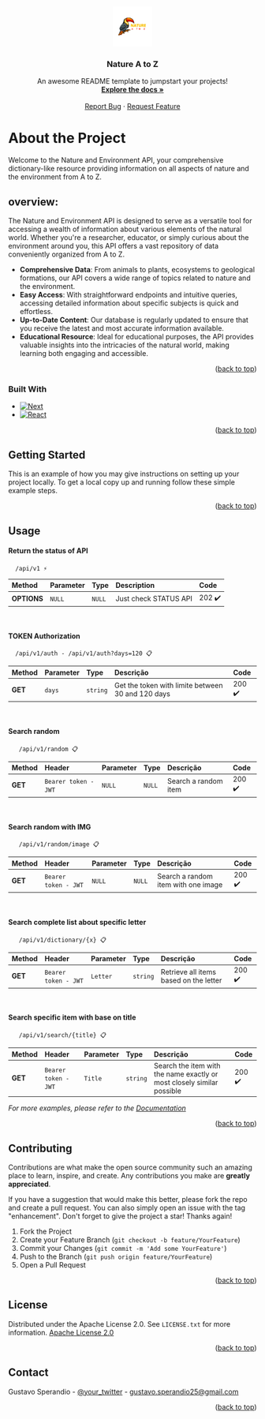 <a name="readme-top"></a>

<!-- PROJECT LOGO -->
<br />
<div align="center">
  <a href="https://github.com/gusperandio/natureatoz">
    <img src="public/logo.png" alt="Logo" width="80" height="80">
  </a>

  <h3 align="center">Nature A to Z</h3>

  <p align="center">
    An awesome README template to jumpstart your projects!
    <br />
    <a href="https://natureatoz.com.br/docs"><strong>Explore the docs »</strong></a>
    <br />
    <br />
    <a href="https://github.com/gusperandio/natureatoz/issues">Report Bug</a>
    ·
    <a href="https://github.com/gusperandio/natureatoz/issues">Request Feature</a>
  </p>
</div>

<!-- ABOUT THE PROJECT -->

# About the Project

Welcome to the Nature and Environment API, your comprehensive dictionary-like resource providing information on all aspects of nature and the environment from A to Z.

## overview:

The Nature and Environment API is designed to serve as a versatile tool for accessing a wealth of information about various elements of the natural world. Whether you're a researcher, educator, or simply curious about the environment around you, this API offers a vast repository of data conveniently organized from A to Z.

* **Comprehensive Data**: From animals to plants, ecosystems to geological formations, our API covers a wide range of topics related to nature and the environment.
* **Easy Access**: With straightforward endpoints and intuitive queries, accessing detailed information about specific subjects is quick and effortless.
* **Up-to-Date Content**: Our database is regularly updated to ensure that you receive the latest and most accurate information available.
* **Educational Resource**: Ideal for educational purposes, the API provides valuable insights into the intricacies of the natural world, making learning both engaging and accessible.

<p align="right">(<a href="#readme-top">back to top</a>)</p>

### Built With

- [![Next][Next.js]][Next-url]
- [![React][React.js]][React-url]

<p align="right">(<a href="#readme-top">back to top</a>)</p>

## Getting Started

This is an example of how you may give instructions on setting up your project locally.
To get a local copy up and running follow these simple example steps.

<p align="right">(<a href="#readme-top">back to top</a>)</p>

## Usage

#### Return the status of API 

```http
  /api/v1 ⚡
```

| Method| Parameter   | Type       | Description                    |Code|
| :--- | :---------- | :--------- | :--------------------------- |:---|
| **OPTIONS** | `NULL` | `NULL` |  Just check STATUS API  | 202 ✔️ |

<br />

#### TOKEN Authorization

```http
  /api/v1/auth - /api/v1/auth?days=120 📋
```

| Method | Parameter   | Type       | Descrição                    |Code|
| :-- | :---------- | :--------- | :--------------------------- |:---|
| **GET** | `days` | `string` |  Get the token with limite between 30 and 120 days  | 200 ✔️ |

<br />

#### Search random

```http
   /api/v1/random 📋
```

| Method | Header | Parameter   | Type       | Descrição                    |Code|
| :-- |:-- |:---------- | :--------- | :--------------------------- |:---|
| **GET** | `Bearer token - JWT` | `NULL` | `NULL`| Search a random item  | 200 ✔️ |

<br />

#### Search random with IMG

```http
   /api/v1/random/image 📋
```

| Method | Header | Parameter   | Type       | Descrição                    |Code|
| :-- |:-- |:---------- | :--------- | :--------------------------- |:---|
| **GET** | `Bearer token - JWT` | `NULL` | `NULL`| Search a random item with one image | 200 ✔️ |

<br />

#### Search complete list about specific letter

```http
   /api/v1/dictionary/{x} 📋
```

| Method | Header | Parameter   | Type       | Descrição                    |Code|
| :-- |:-- |:---------- | :--------- | :--------------------------- |:---|
| **GET** | `Bearer token - JWT` | `Letter` | `string`| Retrieve all items based on the letter | 200 ✔️ |

<br />

#### Search specific item with base on title

```http
   /api/v1/search/{title} 📋
```

| Method | Header | Parameter   | Type       | Descrição                    |Code|
| :-- |:-- |:---------- | :--------- | :--------------------------- |:---|
| **GET** | `Bearer token - JWT` | `Title` | `string`| Search the item with the name exactly or most closely similar possible | 200 ✔️ |



_For more examples, please refer to the [Documentation](https://natureatoz.com.br/docs)_

<p align="right">(<a href="#readme-top">back to top</a>)</p>

## Contributing

Contributions are what make the open source community such an amazing place to learn, inspire, and create. Any contributions you make are **greatly appreciated**.

If you have a suggestion that would make this better, please fork the repo and create a pull request. You can also simply open an issue with the tag "enhancement".
Don't forget to give the project a star! Thanks again!

1. Fork the Project
2. Create your Feature Branch (`git checkout -b feature/YourFeature`)
3. Commit your Changes (`git commit -m 'Add some YourFeature'`)
4. Push to the Branch (`git push origin feature/YourFeature`)
5. Open a Pull Request

<p align="right">(<a href="#readme-top">back to top</a>)</p>


## License

Distributed under the Apache License 2.0. See `LICENSE.txt` for more information.
[Apache License 2.0](https://github.com/gusperandio/natureatoz/blob/main/LICENSE)

<p align="right">(<a href="#readme-top">back to top</a>)</p>


## Contact

Gustavo Sperandio - [@your_twitter](https://twitter.com/pumpmalone) - gustavo.sperandio25@gmail.com

<p align="right">(<a href="#readme-top">back to top</a>)</p>

[Next.js]: https://img.shields.io/badge/next.js-000000?style=for-the-badge&logo=nextdotjs&logoColor=white
[Next-url]: https://nextjs.org/
[React.js]: https://img.shields.io/badge/React-20232A?style=for-the-badge&logo=react&logoColor=61DAFB
[React-url]: https://reactjs.org/

